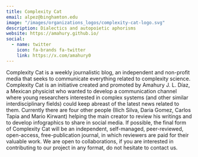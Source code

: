 ```yaml
---
title: Complexity Cat
email: alpez@binghamton.edu
image: "/images/organizations_logos/complexity-cat-logo.svg"
description: Dialectics and autopoietic aphorisms
website: https://amahury.github.io/
social:
  - name: twitter
    icon: fa-brands fa-twitter
    link: https://x.com/amahury0
---
```

Complexity Cat is a weekly journalistic blog, an independent and non-profit media that seeks to communicate everything related to complexity science. Complexity Cat is an initiative created and promoted by Amahury J. L. Díaz, a Mexican physicist who wanted to develop a communication channel where young researchers interested in complex systems (and other similar interdisciplinary fields) could keep abreast of the latest news related to them. Currently there are four other people (Ilich Silva, Daria Gomez, Carlos Tapia and Mario Kirwant) helping the main creator to review his writings and to develop infographics to share in social media. If possible, the final form of Complexity Cat will be an independent, self-managed, peer-reviewed, open-access, free-publication journal, in which reviewers are paid for their valuable work. We are open to collaborations, if you are interested in contributing to our project in any format, do not hesitate to contact us.
